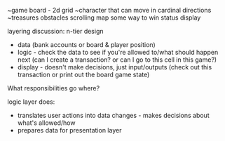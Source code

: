 ~game board - 2d grid
~character that can move in cardinal directions
~treasures
obstacles
scrolling map
some way to win
status display



layering discussion: n-tier design
* data (bank accounts or board & player position)
* logic - check the data to see if you're allowed to/what should happen next (can I create a transaction? or can I go to this cell in this game?)
* display - doesn't make decisions, just input/outputs (check out this transaction or print out the board game state)

What responsibilities go where?

logic layer does:
* translates user actions into data changes - makes decisions about what's allowed/how
* prepares data for presentation layer